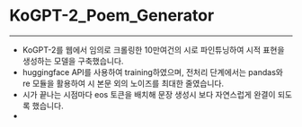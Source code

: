 # KoGPT-2_Poem_Generator
---
- KoGPT-2를 웹에서 임의로 크롤링한 10만여건의 시로 파인튜닝하여 시적 표현을 생성하는 모델을 구축했습니다.
- huggingface API를 사용하여 training하였으며, 전처리 단계에서는 pandas와 re 모듈을 활용하여 시 본문 외의 노이즈를 최대한 줄였습니다.
- 시가 끝나는 시점마다 eos 토큰을 배치해 문장 생성시 보다 자연스럽게 완결이 되도록 했습니다.
- 
